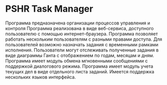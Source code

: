 # PSHR Task Manager
Программа предназначена организации процессов управления и контроля Программа реализована в виде веб-сервиса, доступного пользователю с помощью интернет-браузера. Программа позволяет работать нескольким пользователям с разными правами доступа. Для пользователей возможно назначать задания с временными рамками исполнения. Пользователи могут отслеживать полученные задания в виде диаграммы Ганта с отображением по годам, месяцам и дням. Программа имеет модуль обмена мгновенными сообщениями с поддержкой диалогового режима. Программа имеет модуль учета текущих дел в виде отдельного листа заданий. Имеется поддержка нескольких языков интерфейса.

